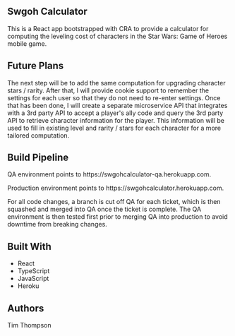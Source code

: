<h2>Swgoh Calculator</h2>
<p>This is a React app bootstrapped with CRA to provide a calculator for computing the leveling cost of characters in the Star Wars: Game of Heroes mobile game.</p>

<h2>Future Plans</h2>
<p>The next step will be to add the same computation for upgrading character stars / rarity. After that, I will provide cookie support to remember the settings for each user so that they do not need to re-enter settings. Once that has been done, I will create a separate microservice API that integrates with a 3rd party API to accept a player's ally code and query the 3rd party API to retrieve character information for the player. This information will be used to fill in existing level and rarity / stars for each character for a more tailored computation.</p>

<h2>Build Pipeline</h2>
<p>QA environment points to https://swgohcalculator-qa.herokuapp.com.</p>
<p>Production environment points to https://swgohcalculator.herokuapp.com.</p>
<p>For all code changes, a branch is cut off QA for each ticket, which is then squashed and merged into QA once the ticket is complete. The QA environment is then tested first prior to merging QA into production to avoid downtime from breaking changes.</p>

<h2>Built With</h2>
  <ul>
    <li>React
    <li>TypeScript
    <li>JavaScript
    <li>Heroku
  </ul>

<h2>Authors</h2>
<p>Tim Thompson</p>